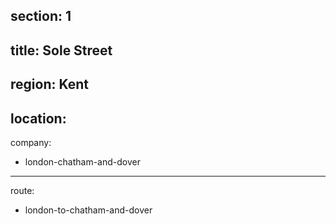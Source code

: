 section: 1
----
title: Sole Street
----
region: Kent
----
location: 
----
company:
- london-chatham-and-dover
----
route:
- london-to-chatham-and-dover

